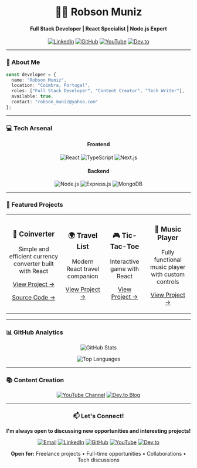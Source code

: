 <div align="center">
  
# 👨‍💻 Robson Muniz

#### Full Stack Developer | React Specialist | Node.js Expert

[![LinkedIn](https://img.shields.io/badge/LinkedIn-0077B5?style=for-the-badge&logo=linkedin&logoColor=white)](https://linkedin.com/in/robsonmuniz)
[![GitHub](https://img.shields.io/badge/GitHub-181717?style=for-the-badge&logo=github&logoColor=white)](https://github.com/robson-muniz)
[![YouTube](https://img.shields.io/badge/YouTube-FF0000?style=for-the-badge&logo=youtube&logoColor=white)](https://www.youtube.com/@DevMadeEasy)
[![Dev.to](https://img.shields.io/badge/dev.to-0A0A0A?style=for-the-badge&logo=dev.to&logoColor=white)](https://dev.to/robsonmuniz16)

</div>

---

### 🎯 About Me

```typescript
const developer = {
  name: "Robson Muniz",
  location: "Coimbra, Portugal",
  roles: ["Full Stack Developer", "Content Creator", "Tech Writer"],
  available: true,
  contact: "robson_muniz@yahoo.com"
};
```

---

### 💻 Tech Arsenal

<div align="center">

#### Frontend
![React](https://img.shields.io/badge/React-20232A?style=for-the-badge&logo=react&logoColor=61DAFB)
![TypeScript](https://img.shields.io/badge/TypeScript-3178C6?style=for-the-badge&logo=typescript&logoColor=white)
![Next.js](https://img.shields.io/badge/Next.js-000000?style=for-the-badge&logo=next.js&logoColor=white)

#### Backend
![Node.js](https://img.shields.io/badge/Node.js-339933?style=for-the-badge&logo=node.js&logoColor=white)
![Express.js](https://img.shields.io/badge/Express-000000?style=for-the-badge&logo=express&logoColor=white)
![MongoDB](https://img.shields.io/badge/MongoDB-47A248?style=for-the-badge&logo=mongodb&logoColor=white)

</div>

---

### 🚀 Featured Projects

<div align="center">

<table>
  <tr>
    <td align="center">
      <h3>💱 Coinverter</h3>
      <p>Simple and efficient currency converter built with React</p>
      <p><a href="https://coinverter.pt/">View Project →</a></p>
      <p><a href="https://github.com/robson-muniz/coinverter">Source Code →</a></p>
    </td>
    <td align="center">
      <h3>🌍 Travel List</h3>
      <p>Modern React travel companion</p>
      <p><a href="https://github.com/robson-muniz/travel-list">View Project →</a></p>
    </td>
    <td align="center">
      <h3>🎮 Tic-Tac-Toe</h3>
      <p>Interactive game with React</p>
      <p><a href="https://github.com/robson-muniz/tic-tac-toe-reactJS">View Project →</a></p>
    </td>
    <td align="center">
      <h3>🎵 Music Player</h3>
      <p>Fully functional music player with custom controls</p>
      <p><a href="https://github.com/robson-muniz/music_player">View Project →</a></p>
    </td>
  </tr>
</table>

</div>

---


### 📊 GitHub Analytics

<div align="center">
  
![GitHub Stats](https://github-readme-stats.vercel.app/api?username=robson-muniz&show_icons=true&theme=tokyonight)

![Top Languages](https://github-readme-stats.vercel.app/api/top-langs/?username=robson-muniz&layout=compact&theme=tokyonight)

</div>

---

### 📚 Content Creation

<div align="center">

[![YouTube Channel](https://img.shields.io/badge/YouTube-@DevMadeEasy-red?style=for-the-badge&logo=youtube)](https://www.youtube.com/@DevMadeEasy)
[![Dev.to Blog](https://img.shields.io/badge/dev.to-@robsonmuniz16-black?style=for-the-badge&logo=dev.to)](https://dev.to/robsonmuniz16)

</div>

---

<div align="center">

### 📫 Let's Connect!

**I'm always open to discussing new opportunities and interesting projects!**

<div align="center">

[![Email](https://img.shields.io/badge/Email-robson_muniz@yahoo.com-D14836?style=for-the-badge&logo=gmail&logoColor=white)](mailto:robson_muniz@yahoo.com)
[![LinkedIn](https://img.shields.io/badge/LinkedIn-Robson_Muniz-0077B5?style=for-the-badge&logo=linkedin&logoColor=white)](https://linkedin.com/in/robsonmuniz)
[![GitHub](https://img.shields.io/badge/GitHub-robson--muniz-181717?style=for-the-badge&logo=github&logoColor=white)](https://github.com/robson-muniz)
[![YouTube](https://img.shields.io/badge/YouTube-@DevMadeEasy-FF0000?style=for-the-badge&logo=youtube&logoColor=white)](https://www.youtube.com/@DevMadeEasy)
[![Dev.to](https://img.shields.io/badge/dev.to-@robsonmuniz16-0A0A0A?style=for-the-badge&logo=dev.to&logoColor=white)](https://dev.to/robsonmuniz16)

</div>

<p align="center">
  <strong>Open for:</strong> Freelance projects • Full-time opportunities • Collaborations • Tech discussions
</p>
